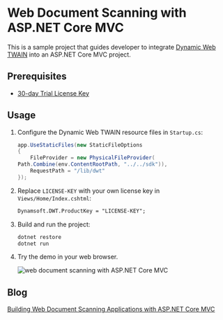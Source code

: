 # Web Document Scanning with ASP.NET Core MVC
This is a sample project that guides developer to integrate [Dynamic Web TWAIN](https://www.dynamsoft.com/web-twain/overview/) into an ASP.NET Core MVC project. 

## Prerequisites
- [30-day Trial License Key](https://www.dynamsoft.com/customer/license/trialLicense/?product=dcv&package=cross-platform)

## Usage
1. Configure the Dynamic Web TWAIN resource files in `Startup.cs`:

    ```cs
    app.UseStaticFiles(new StaticFileOptions
    {
        FileProvider = new PhysicalFileProvider(
    Path.Combine(env.ContentRootPath, "../../sdk")),
        RequestPath = "/lib/dwt"
    });
    ```

2. Replace `LICENSE-KEY` with your own license key in `Views/Home/Index.cshtml`:

    ```html
    Dynamsoft.DWT.ProductKey = "LICENSE-KEY";
    ```

3. Build and run the project:

    ```bash
    dotnet restore
    dotnet run
    ```

4. Try the demo in your web browser.

    ![web document scanning with ASP.NET Core MVC](https://www.dynamsoft.com/codepool/img/2024/02/asp-dotnet-core-mvc-web-twain.png)

## Blog
[Building Web Document Scanning Applications with ASP.NET Core MVC](https://www.dynamsoft.com/codepool/asp-dotnet-core-document-scanning.html)
